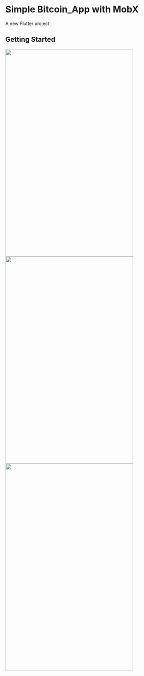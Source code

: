 # Simple Bitcoin_App with MobX 

A new Flutter project.

## Getting Started
<img src="https://github.com/div-simform/Practical_7_Mob/assets/125264375/87633bde-eb70-4262-ae0e-000c528b532d" height="650" width="400" />
<img src="https://github.com/div-simform/Practical_7_Mob/assets/125264375/3595a0a8-4fec-48f4-ac74-ed0b86360b6d" height="650" width="400" />
<img src="https://github.com/div-simform/Practical_7_Mob/assets/125264375/6a832a03-4696-44ce-8581-e7455657ab2b" height="650" width="400" />

